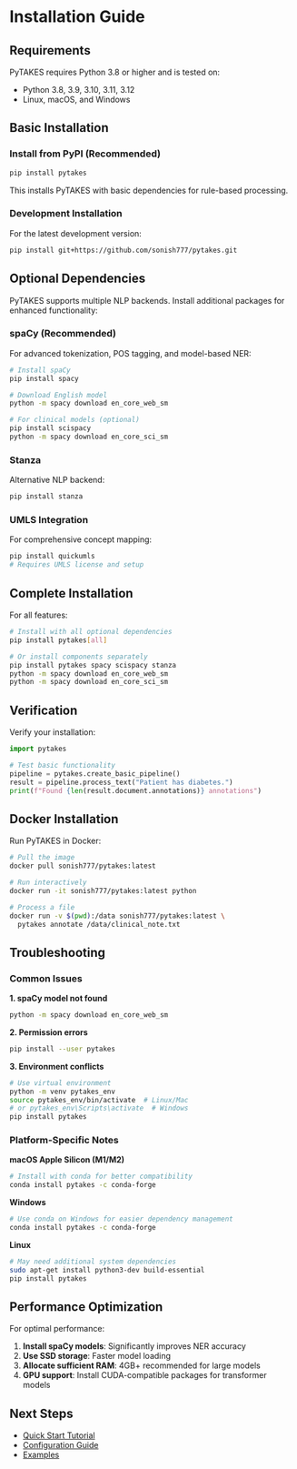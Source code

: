 # Installation Guide

## Requirements

PyTAKES requires Python 3.8 or higher and is tested on:

- Python 3.8, 3.9, 3.10, 3.11, 3.12
- Linux, macOS, and Windows

## Basic Installation

### Install from PyPI (Recommended)

```bash
pip install pytakes
```

This installs PyTAKES with basic dependencies for rule-based processing.

### Development Installation

For the latest development version:

```bash
pip install git+https://github.com/sonish777/pytakes.git
```

## Optional Dependencies

PyTAKES supports multiple NLP backends. Install additional packages for enhanced functionality:

### spaCy (Recommended)

For advanced tokenization, POS tagging, and model-based NER:

```bash
# Install spaCy
pip install spacy

# Download English model
python -m spacy download en_core_web_sm

# For clinical models (optional)
pip install scispacy
python -m spacy download en_core_sci_sm
```

### Stanza

Alternative NLP backend:

```bash
pip install stanza
```

### UMLS Integration

For comprehensive concept mapping:

```bash
pip install quickumls
# Requires UMLS license and setup
```

## Complete Installation

For all features:

```bash
# Install with all optional dependencies
pip install pytakes[all]

# Or install components separately
pip install pytakes spacy scispacy stanza
python -m spacy download en_core_web_sm
python -m spacy download en_core_sci_sm
```

## Verification

Verify your installation:

```python
import pytakes

# Test basic functionality
pipeline = pytakes.create_basic_pipeline()
result = pipeline.process_text("Patient has diabetes.")
print(f"Found {len(result.document.annotations)} annotations")
```

## Docker Installation

Run PyTAKES in Docker:

```bash
# Pull the image
docker pull sonish777/pytakes:latest

# Run interactively
docker run -it sonish777/pytakes:latest python

# Process a file
docker run -v $(pwd):/data sonish777/pytakes:latest \
  pytakes annotate /data/clinical_note.txt
```

## Troubleshooting

### Common Issues

**1. spaCy model not found**
```bash
python -m spacy download en_core_web_sm
```

**2. Permission errors**
```bash
pip install --user pytakes
```

**3. Environment conflicts**
```bash
# Use virtual environment
python -m venv pytakes_env
source pytakes_env/bin/activate  # Linux/Mac
# or pytakes_env\Scripts\activate  # Windows
pip install pytakes
```

### Platform-Specific Notes

**macOS Apple Silicon (M1/M2)**
```bash
# Install with conda for better compatibility
conda install pytakes -c conda-forge
```

**Windows**
```bash
# Use conda on Windows for easier dependency management
conda install pytakes -c conda-forge
```

**Linux**
```bash
# May need additional system dependencies
sudo apt-get install python3-dev build-essential
pip install pytakes
```

## Performance Optimization

For optimal performance:

1. **Install spaCy models**: Significantly improves NER accuracy
2. **Use SSD storage**: Faster model loading
3. **Allocate sufficient RAM**: 4GB+ recommended for large models
4. **GPU support**: Install CUDA-compatible packages for transformer models

## Next Steps

- [Quick Start Tutorial](quickstart.md)
- [Configuration Guide](user-guide/configuration.md)
- [Examples](examples.md)
